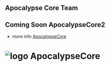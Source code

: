 ## Apocalypse Core Team

## Coming Soon ApocalypseCore2

+ more info
[ApocalypseCore](http://apocalypsecore.tk/)

# ![logo](http://apocalypsecore.tk/images/ac.png) ApocalypseCore
